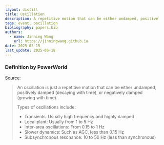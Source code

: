 ```yaml
---
layout: distill
title: Oscillation
description: A repetitive motion that can be either undamped, positively damped, or negatively damped.
tags: event, oscillation
bibliography: papers.bib
authors:
  - name: Jinning Wang
    url: https://jinningwang.github.io
date: 2025-03-15
last_update: 2025-06-18
---
```


### Definition by PowerWorld

Source: <d-cite key="powerworld2020oscillations"></d-cite>

> An oscillation is just a repetitive motion that can be either undamped, positively damped (decaying with time), or negatively damped (growing with time).
>
> Types of oscillations include:
>
> - Transients: Usually high frequency and highly damped
> - Local plant: Usually from 1 to 5 Hz
> - Inter-area oscillations: From 0.15 to 1 Hz
> - Slower dynamics: Such as AGC, less than 0.15 Hz
> - Subsynchronous resonance: 10 to 50 Hz (less than synchronous)

